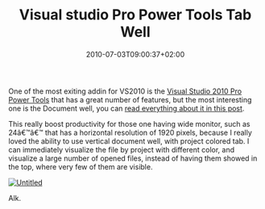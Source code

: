 ﻿---
title: "Visual studio Pro Power Tools Tab Well"
description: ""
date: 2010-07-03T09:00:37+02:00
draft: false
tags: [General]
categories: [General]
---
One of the most exiting addin for VS2010 is the [Visual Studio 2010 Pro Power Tools](http://visualstudiogallery.msdn.microsoft.com/en-us/d0d33361-18e2-46c0-8ff2-4adea1e34fef) that has a great number of features, but the most interesting one is the Document well, you can [read everything about it in this post](http://blogs.msdn.com/b/visualstudio/archive/2010/06/10/document-well-2010-plus.aspx).

This really boost productivity for those one having wide monitor, such as 24â€™â€™ that has a horizontal resolution of 1920 pixels, because I really loved the ability to use vertical document well, with project colored tab. I can immediately visualize the file by project with different color, and visualize a large number of opened files, instead of having them showed in the top, where very few of them are visible.

[![Untitled](https://www.codewrecks.com/blog/wp-content/uploads/2010/07/Untitled_thumb.png "Untitled")](https://www.codewrecks.com/blog/wp-content/uploads/2010/07/Untitled.png)

Alk.
